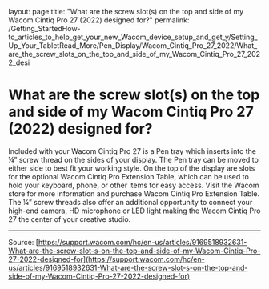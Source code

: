 layout: page
title: "What are the screw slot(s) on the top and side of my Wacom Cintiq Pro 27 (2022) designed for?"
permalink: /Getting_StartedHow-to_articles_to_help_get_your_new_Wacom_device_setup_and_get_y/Setting_Up_Your_TabletRead_More/Pen_Display/Wacom_Cintiq_Pro_27_2022/What_are_the_screw_slots_on_the_top_and_side_of_my_Wacom_Cintiq_Pro_27_2022_desi

# What are the screw slot(s) on the top and side of my Wacom Cintiq Pro 27 (2022) designed for?

Included with your Wacom Cintiq Pro 27 is a Pen tray which inserts into the ¼” screw thread on the sides of your display. The Pen tray can be moved to either side to best fit your working style. On the top of the display are slots for the optional Wacom Cintiq Pro Extension Table, which can be used to hold your keyboard, phone, or other items for easy access. Visit the Wacom store for more information and purchase Wacom Cintiq Pro Extension Table. The ¼” screw threads also offer an additional opportunity to connect your high-end camera, HD microphone or LED light making the Wacom Cintiq Pro 27 the center of your creative studio.

---
Source: [https://support.wacom.com/hc/en-us/articles/9169518932631-What-are-the-screw-slot-s-on-the-top-and-side-of-my-Wacom-Cintiq-Pro-27-2022-designed-for](https://support.wacom.com/hc/en-us/articles/9169518932631-What-are-the-screw-slot-s-on-the-top-and-side-of-my-Wacom-Cintiq-Pro-27-2022-designed-for)
